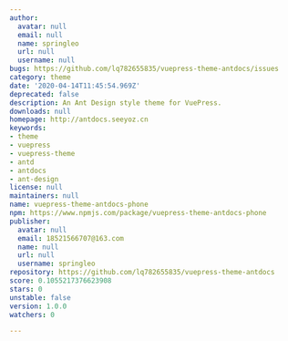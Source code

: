 ```yaml
---
author:
  avatar: null
  email: null
  name: springleo
  url: null
  username: null
bugs: https://github.com/lq782655835/vuepress-theme-antdocs/issues
category: theme
date: '2020-04-14T11:45:54.969Z'
deprecated: false
description: An Ant Design style theme for VuePress.
downloads: null
homepage: http://antdocs.seeyoz.cn
keywords:
- theme
- vuepress
- vuepress-theme
- antd
- antdocs
- ant-design
license: null
maintainers: null
name: vuepress-theme-antdocs-phone
npm: https://www.npmjs.com/package/vuepress-theme-antdocs-phone
publisher:
  avatar: null
  email: 18521566707@163.com
  name: null
  url: null
  username: springleo
repository: https://github.com/lq782655835/vuepress-theme-antdocs
score: 0.1055217376623908
stars: 0
unstable: false
version: 1.0.0
watchers: 0

---
```


